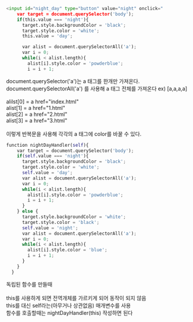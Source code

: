 ```python
<input id="night_day" type="button" value="night" onclick="
    var target = document.querySelector('body');
    if(this.value === 'night'){
      target.style.backgroundColor = 'black';
      target.style.color = 'white';
      this.value = 'day'; 

      var alist = document.querySelectorAll('a');
      var i = 0;
      while(i < alist.length){
        alist[i].style.color = 'powderblue';
        i = i + 1;
```

document.querySelector('a')는 a 태그를 한개만 가져온다. <br>
document.querySelectorAll('a') 를 사용해 a 태그 전체를 가져온다 ex) [a,a,a,a] <br>
<br>
alilst[0] = a href="index.html" <br>
alist[1] = a href="1.html"<br>
alist[2] = a href="2.html"<br>
alist[3] = a href="3.html"<br>
<br>
이렇게 반복문을 사용해 각각의 a 태그에 color를 바꿀 수 있다. 


```python
function nightDayHandler(self){
    var target = document.querySelector('body');
    if(self.value === 'night'){
      target.style.backgroundColor = 'black';
      target.style.color = 'white';
      self.value = 'day';
      var alist = document.querySelectorAll('a');
      var i = 0;
      while(i < alist.length){
        alist[i].style.color = 'powderblue';
        i = i + 1;
      }
    } else {
      target.style.backgroundColor = 'white';
      target.style.color = 'black';
      self.value = 'night';
      var alist = document.querySelectorAll('a');
      var i = 0;
      while(i < alist.length){
        alist[i].style.color = 'blue';
        i = i + 1;
      }
    }
  }
```

독립된 함수를 만들때<br>
<br>
this를 사용하게 되면 전역개체를 가르키게 되어 동작이 되지 않음 <br>
this를 대신 self라는(아무거나 상관없음) 매개변수를 사용<br>
함수를 호출할때는 nightDayHandler(this) 작성하면 된다 
